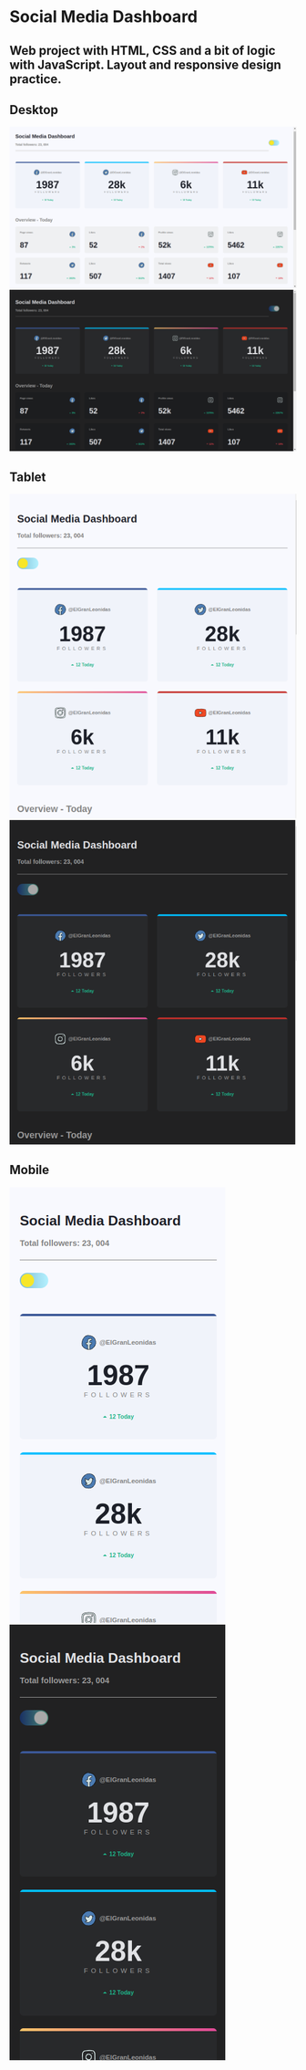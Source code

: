 # Social Media Dashboard

Web project with HTML, CSS and a bit of logic with JavaScript.
Layout and responsive design practice.
---

## Desktop
![light](./img/light-mode-desktop.png)
![dark](./img/dark-mode-desktop.png)

## Tablet
![light](./img/light-mode-tablet.png)
![dark](./img/dark-mode-tablet.png)

## Mobile
![light](./img/light-mode-movil.png)
![dark](./img/dark-mode-movil.png)